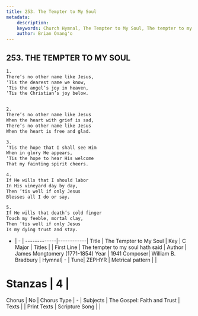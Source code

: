 ```yaml
---
title: 253. The Tempter to My Soul
metadata:
    description: 
    keywords: Church Hymnal, The Tempter to My Soul, The tempter to my soul hath said, 
    author: Brian Onang'o
---
```



## 253. THE TEMPTER TO MY SOUL

```txt
1.
There’s no other name like Jesus,
‘Tis the dearest name we know,
‘Tis the angel’s joy in heaven,
‘Tis the Christian’s joy below.


2.
There’s no other name like Jesus
When the heart with grief is sad,
There’s no other name like Jesus
When the heart is free and glad.

3.
‘Tis the hope that I shall see Him
When in glory He appears,
‘Tis the hope to hear His welcome
That my fainting spirit cheers.

4.
If He wills that I should labor
In His vineyard day by day,
Then ’tis well if only Jesus
Blesses all I do or say.

5.
If He wills that death’s cold finger
Touch my feeble, mortal clay,
Then ’tis well if only Jesus
Is my dying trust and stay.
```

- |   -  |
-------------|------------|
Title | The Tempter to My Soul |
Key | C Major |
Titles |  |
First Line | The tempter to my soul hath said |
Author | James Mongtomery (1771-1854)
Year | 1941
Composer| William B. Bradbury |
Hymnal|  - |
Tune| ZEPHYR |
Metrical pattern | |
# Stanzas | 4 |
Chorus | No |
Chorus Type | - |
Subjects | The Gospel: Faith and Trust |
Texts |  |
Print Texts | 
Scripture Song |  |
  
